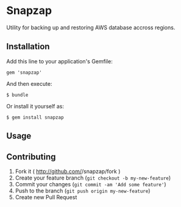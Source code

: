 # Snapzap

Utility for backing up and restoring AWS database accross regions.

## Installation

Add this line to your application's Gemfile:

    gem 'snapzap'

And then execute:

    $ bundle

Or install it yourself as:

    $ gem install snapzap

## Usage


## Contributing

1. Fork it ( http://github.com/<my-github-username>/snapzap/fork )
2. Create your feature branch (`git checkout -b my-new-feature`)
3. Commit your changes (`git commit -am 'Add some feature'`)
4. Push to the branch (`git push origin my-new-feature`)
5. Create new Pull Request
